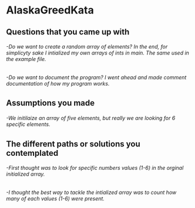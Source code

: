 # AlaskaGreedKata

## Questions that you came up with
###### -Do we want to create a random array of elements? In the end, for simplicyty sake I intialized my own arrays of ints in main. The same used in the example file.
###### -Do we want to document the program? I went ahead and made comment documentation of how my program works.

## Assumptions you made
###### -We initilaize an array of five elements, but really we are looking for 6 specific elements. 


## The different paths or solutions you contemplated
###### -First thought was to look for specific numbers values (1-6) in the orginal initialized array.
###### -I thought the best way to tackle the intialized array was to count how many of each values (1-6) were present.

